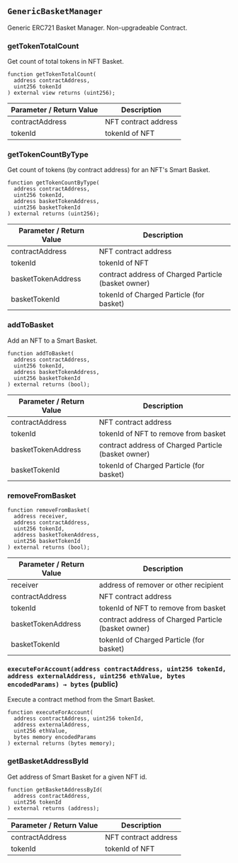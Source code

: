 ## `GenericBasketManager`

Generic ERC721 Basket Manager. Non-upgradeable Contract.


### getTokenTotalCount

Get count of total tokens in NFT Basket.

```
function getTokenTotalCount(
  address contractAddress, 
  uint256 tokenId
) external view returns (uint256);
```

| Parameter / Return Value | Description |
|--------------------------| ------------ |
| contractAddress | NFT contract address |
| tokenId | tokenId of NFT |

### getTokenCountByType

Get count of tokens (by contract address) for an NFT's Smart Basket.

```
function getTokenCountByType(
  address contractAddress, 
  uint256 tokenId, 
  address basketTokenAddress, 
  uint256 basketTokenId
) external returns (uint256);
```

| Parameter / Return Value | Description |
|--------------------------| ------------ |
| contractAddress | NFT contract address |
| tokenId | tokenId of NFT |
| basketTokenAddress | contract address of Charged Particle (basket owner) | 
| basketTokenId | tokenId of Charged Particle (for basket) |

### addToBasket

Add an NFT to a Smart Basket.

```
function addToBasket(
  address contractAddress, 
  uint256 tokenId, 
  address basketTokenAddress, 
  uint256 basketTokenId
) external returns (bool);
```


| Parameter / Return Value | Description |
|--------------------------| ------------ |
| contractAddress | NFT contract address |
| tokenId | tokenId of NFT to remove from basket |
| basketTokenAddress | contract address of Charged Particle (basket owner) | 
| basketTokenId | tokenId of Charged Particle (for basket) |


### removeFromBasket

```
function removeFromBasket(
  address receiver, 
  address contractAddress, 
  uint256 tokenId, 
  address basketTokenAddress, 
  uint256 basketTokenId
) external returns (bool);
```

| Parameter / Return Value | Description |
|--------------------------| ------------ |
| receiver | address of remover or other recipient |
| contractAddress | NFT contract address |
| tokenId | tokenId of NFT to remove from basket |
| basketTokenAddress | contract address of Charged Particle (basket owner) | 
| basketTokenId | tokenId of Charged Particle (for basket) |


### `executeForAccount(address contractAddress, uint256 tokenId, address externalAddress, uint256 ethValue, bytes encodedParams) → bytes` (public)


Execute a contract method from the Smart Basket.

```
function executeForAccount(
  address contractAddress, uint256 tokenId, 
  address externalAddress, 
  uint256 ethValue, 
  bytes memory encodedParams
) external returns (bytes memory);
```  

### getBasketAddressById

Get address of Smart Basket for a given NFT id.

```
function getBasketAddressById(
  address contractAddress, 
  uint256 tokenId
) external returns (address);
```

| Parameter / Return Value | Description |
|--------------------------| ------------ |
| contractAddress | NFT contract address |
| tokenId | tokenId of NFT |
